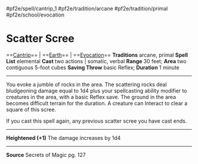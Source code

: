 #pf2e/spell/cantrip_1 #pf2e/tradition/arcane #pf2e/tradition/primal #pf2e/school/evocation
# Scatter Scree
==[Cantrip](Cantrip.md)== | ==[Earth](Earth.md)== | ==[Evocation](Evocation.md)==
**Traditions** arcane, primal
**Spell List** elemental
**Cast** two actions | somatic, verbal
**Range** 30 feet; **Area** two contiguous 5-foot cubes
**Saving Throw** basic Reflex; **Duration** 1 minute

---
You evoke a jumble of rocks in the area. The scattering rocks deal bludgeoning damage equal to 1d4 plus your spellcasting ability modifier to creatures in the area, with a basic Reflex save. The ground in the area becomes difficult terrain for the duration. A creature can Interact to clear a square of this scree.

If you cast this spell again, any previous scatter scree you have cast ends.

---
**Heightened (+1)** The damage increases by 1d4

---
**Source** Secrets of Magic pg. 127